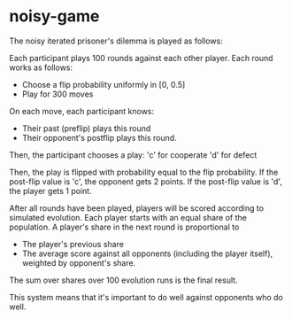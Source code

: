 # noisy-game

The noisy iterated prisoner's dilemma is played as follows:

Each participant plays 100 rounds against each other player.
Each round works as follows:
* Choose a flip probability uniformly in [0, 0.5]
* Play for 300 moves

On each move, each participant knows:
* Their past (preflip) plays this round
* Their opponent's postflip plays this round.

Then, the participant chooses a play:
'c' for cooperate
'd' for defect

Then, the play is flipped with probability equal to the flip probability.
If the post-flip value is 'c',
the opponent gets 2 points.
If the post-flip value is 'd',
the player gets 1 point.

After all rounds have been played,
players will be scored according to simulated evolution.
Each player starts with an equal share of the population.
A player's share in the next round is proportional to
* The player's previous share
* The average score against all opponents (including the player itself), weighted by opponent's share.

The sum over shares over 100 evolution runs is the final result.

This system means that it's important to do well against opponents who do well.
